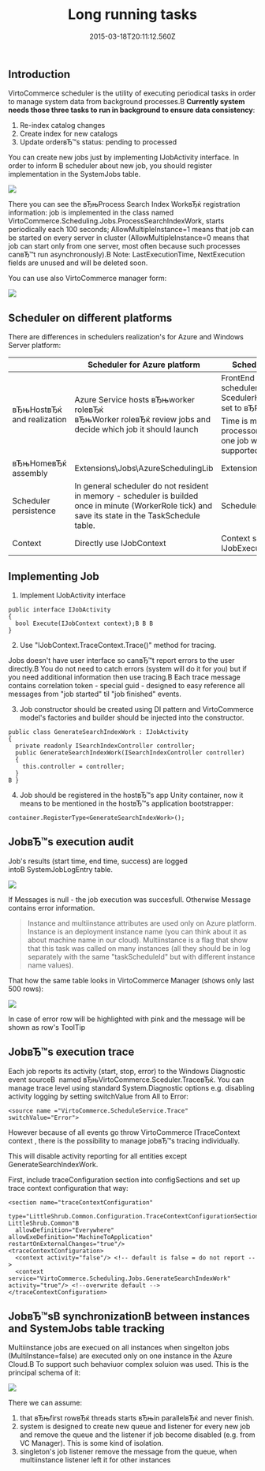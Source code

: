 ﻿---
title: Long running tasks
description: Long running tasks
layout: docs
date: 2015-03-18T20:11:12.560Z
priority: 6
---
## Introduction

VirtoCommerce scheduler is the utility of executing periodical tasks in order to manage system data from background processes.В **Currently system needs those three tasks to run in background to ensure data consistency**:

1. Re-index catalog changes
2. Create index for new catalogs
3. Update orderвЂ™s status: pending to processed

You can create new jobs just by implementing IJobActivity interface. In order to inform В scheduler about new job, you should register implementation in the SystemJobs table.

<img src="../../../assets/images/table.jpg" />

There you can see the вЂњProcess Search Index WorkвЂќ registration information: job is implemented in the class named VirtoCommerce.Scheduling.Jobs.ProcessSearchIndexWork, starts periodically each 100 seconds; AllowMultipleInstance=1 means that job can be started on every server in cluster (AllowMultipleInstance=0 means that job can start only from one server, most often because such processes canвЂ™t run asynchronously).В Note: LastExecutionTime, NextExecution fields are unused and will be deleted soon.

You can use also VirtoCommerce manager form:

<img src="../../../assets/images/x3.png" />

## Scheduler on different platforms

There are differences in schedulers realization's for Azure and Windows Server platform:

| |Scheduler for Azure platform|Scheduler for Windows Server platform|
|-|----------------------------|-------------------------------------|
|вЂњHostвЂќ and realization|Azure Service hosts вЂњworker roleвЂќ<br />вЂњWorker roleвЂќ review jobs and decide which job it should launch|FrontEnd app (hosted in IIS) hosts Quartz scheduler in the background thread.<br />ScedulerHost web.config parameter should be set to вЂPrimaryвЂќ<br />Time is managed by Quartz intelligent processor; main features like вЂњdo not start one job when other is not finishedвЂќ are supported from the box.|
|вЂњHomeвЂќ assembly|Extensions\Jobs\AzureSchedulingLib|Extensions\Jobs\WindowsServerSchedulingLib|
|Scheduler persistence|In general scheduler do not resident in memory - scheduler is builded once in minute (WorkerRole tick) and save its state in the TaskSchedule table.|Scheduler is permanently in memory|
|Context|Directly use IJobContext|Context should be transformed to IJobExecutionContext (to Quartz task context)|

## Implementing Job

1. Implement IJobActivity interface
  ```
  public interface IJobActivity
  {
    bool Execute(IJobContext context);В В В  
  }
  ```
2. Use "IJobContext.TraceContext.Trace()" method for tracing.

Jobs doesn't have user interface so canвЂ™t report errors to the user directly.В You do not need to catch errors (system will do it for you) but if you need additional information then use tracing.В Each trace message contains correlation token - special guid - designed to easy reference all messages from "job started" til "job finished" events.

3. Job constructor should be created using DI pattern and VirtoCommerce model's factories and builder should be injected into the constructor.
  ```
  public class GenerateSearchIndexWork : IJobActivity
  {
    private readonly ISearchIndexController controller;
    public GenerateSearchIndexWork(ISearchIndexController controller)
    {
      this.controller = controller;
    }
В }
  ```
4. Job should be registered in the hostвЂ™s app Unity container, now it means to be mentioned in the hostвЂ™s application bootstrapper:
  ```
  container.RegisterType<GenerateSearchIndexWork>();
  ```

## JobвЂ™s execution audit

Job's results (start time, end time, success) are logged intoВ SystemJobLogEntry table.

<img src="../../../assets/images/x2.png" />

If Messages is null - the job execution was succesfull. Otherwise Message contains error information.

> Instance and multiinstance attributes are used only on Azure platform. Instance is an deployment instance name (you can think about it as about machine name in our cloud). Multiinstance is a flag that show that this task was called on many instances (all they should be in log separately with the same "taskScheduleId" but with different instance name values).

That how the same table looks in VirtoCommerce Manager (shows only last 500 rows):

<img src="../../../assets/images/x1.png" />

In case of error row will be highlighted with pink and the message will be shown as row's ToolTip

## JobвЂ™s execution trace

Each job reports its activity (start, stop, error) to the Windows Diagnostic event sourceВ  named вЂњVirtoCommerce.Sceduler.TraceвЂќ. You can manage trace level using standard System.Diagnostic options e.g. disabling activity logging by setting switchValue from All to Error:

```
<source name ="VirtoCommerce.ScheduleService.Trace" switchValue="Error">
```

However because of all events go throw VirtoCommerce ITraceContext context , there is the possibility to manage jobвЂ™s tracing individually.

This will disable activity reporting for all entities except GenerateSearchIndexWork.

First, include traceConfiguration section into configSections and set up trace context configuration that way:

```
<section name="traceContextConfiguration"
  type="LittleShrub.Common.Configuration.TraceContextConfigurationSection,В В В  LittleShrub.Common"В 
  allowDefinition="Everywhere" allowExeDefinition="MachineToApplication" restartOnExternalChanges="true"/>
<traceContextConfiguration>
  <context activity="false"/> <!-- default is false = do not report -->
  <context service="VirtoCommerce.Scheduling.Jobs.GenerateSearchIndexWork" activity="true"/> <!--overwrite default -->
</traceContextConfiguration>
```

## JobвЂ™sВ synchronizationВ between instances and SystemJobs table tracking

Multiinstance jobs are execued on all instances when singelton jobs (MultiInstance=false) are executed only on one instance in the Azure Cloud.В To support such behaviuor complex soluion was used. This is the principal schema of it:

<img src="../../../assets/images/clip1.jpg" />

There we can assume:

1. that вЂњfirst rowвЂќ threads starts вЂњin parallelвЂќ and never finish.
2. system is designed to create new queue and listener for every new job and remove the queue and the listener if job become disabled (e.g. from VC Manager). This is some kind of isolation.
3. singleton's job listener remove the message from the queue, when multiinstance listener left it for other instances
